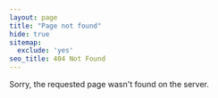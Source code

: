 ```yaml
---
layout: page
title: "Page not found"
hide: true
sitemap:
  exclude: 'yes'
seo_title: 404 Not Found
---
```

Sorry, the requested page wasn't found on the server.
